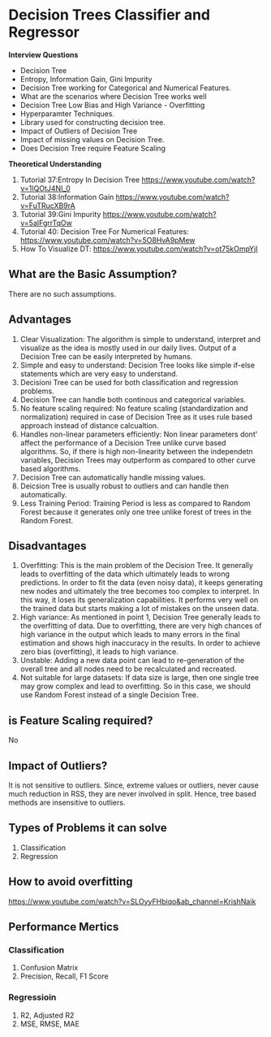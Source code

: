 # Decision Trees Classifier and Regressor

<b> Interview Questions </b>
- Decision Tree
- Entropy, Information Gain, Gini Impurity
- Decision Tree working for Categorical and Numerical Features.
- What are the scenarios where Decision Tree works well
- Decision Tree Low Bias and High Variance - Overfitting
- Hyperparamter Techniques.
- Library used for constructing decision tree.
- Impact of Outliers of Decision Tree
- Impact of missing values on Decision Tree.
- Does Decision Tree require Feature Scaling


<b> Theoretical Understanding </b>

1. Tutorial 37:Entropy In Decision Tree https://www.youtube.com/watch?v=1IQOtJ4NI_0
2. Tutorial 38:Information Gain https://www.youtube.com/watch?v=FuTRucXB9rA
3. Tutorial 39:Gini Impurity https://www.youtube.com/watch?v=5aIFgrrTqOw
4. Tutorial 40: Decision Tree For Numerical Features: https://www.youtube.com/watch?v=5O8HvA9pMew
5. How To Visualize DT: https://www.youtube.com/watch?v=ot75kOmpYjI


## What are the Basic Assumption?
There are no such assumptions.

## Advantages

1. Clear Visualization: The algorithm is simple to understand, interpret and visualize as the idea is mostly used in our daily lives. Output of a Decision Tree can be easily interpreted by humans.
2. Simple and easy to understand: Decision Tree looks like simple if-else statements which are very easy to understand.
3. Decisioni Tree can be used for both classification and regression problems.
4. Decision Tree can handle both continous and categorical variables.
5. No feature scaling required: No feature scaling (standardization and normalization) required in case of Decision Tree as it uses rule based approach instead of distance calcualtion.
6. Handles non-linear parameters efficiently: Non linear parameters dont' affect the performance of a Decision Tree unlike curve based algorithms. So, if there is high non-linearity between the independetn variables, Decision Trees may outperform as compared to other curve based algorithms.
7. Decision Tree can automatically handle missing values.
8. Deicsion Tree is usually robust to outliers and can handle then automatically.
9. Less Training Period: Training Period is less as compared to Random Forest because it generates only one tree unlike forest of trees in the Random Forest.


## Disadvantages
1. Overfitting: This is the main problem of the Decision Tree. It generally leads to overfitting of the data which ultimately leads to wrong predictions. In order to fit the data (even noisy data), it keeps generating new nodes and ultimately the tree becomes too complex to interpret. In this way, it loses its generalization capabilities. It performs very well on the trained data but starts making a lot of mistakes on the unseen data.
2. High variance: As mentioned in point 1, Decision Tree generally leads to the overfitting of data. Due to overfitting, there are very high chances of high variance in the output which leads to many errors in the final estimation and shows high inaccuracy in the results. In order to achieve zero bias (overfitting), it leads to high variance.
3. Unstable: Adding a new data point can lead to re-generation of the overall tree and all nodes need to be recalculated and recreated.
4. Not suitable for large datasets: If data size is large, then one single tree may grow complex and lead to overfitting. So in this case, we should use Random Forest instead of a single Decision Tree.

## is Feature Scaling required?
No

## Impact of Outliers?
It is not sensitive to outliers. Since, extreme values or outliers, never cause much reduction in RSS, they are never involved in split. Hence, tree based methods are insensitive to outliers.

## Types of Problems it can solve 
1. Classification
2. Regression


## How to avoid overfitting
https://www.youtube.com/watch?v=SLOyyFHbiqo&ab_channel=KrishNaik


## Performance Mertics

### Classification
1. Confusion Matrix
2. Precision, Recall, F1 Score

### Regressioin
1. R2, Adjusted R2
2. MSE, RMSE, MAE
